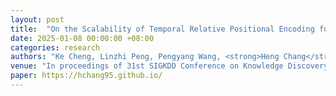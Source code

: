 ```yaml
---
layout: post
title:  "On the Scalability of Temporal Relative Positional Encoding for Dynamic Link Prediction"
date: 2025-01-08 00:00:00 +08:00
categories: research
authors: "Ke Cheng, Linzhi Peng, Pengyang Wang, <strong>Heng Chang</strong>, Junchen Ye, Bowen Du"
venue: "In proceedings of 31st SIGKDD Conference on Knowledge Discovery and Data Mining (<strong>KDD</strong>)"
paper: https://hchang95.github.io/
---
```

